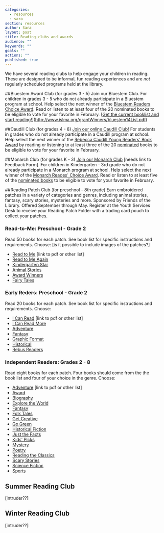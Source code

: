```yaml
---
categories: 
  - resources
  - sara
section: resources
author: Sara
layout: post
title: Reading clubs and awards
audience: ""
keywords: ""
goals: ""
actions: ""
published: true
---
```


We have several reading clubs to help engage your children in reading. These are designed to be informal, fun reading experiences and are _not_ regularly scheduled programs held at the library. 

##Bluestem Award Club (for grades 3 - 5)
Join our Bluestem Club. For children in grades 3 - 5 who do not already participate in a Bluestem program at school. Help select the next winner of the [Bluestem Readers Choice Award](http://www.islma.org/Bluestem.htm). Read or listen to at least four of the 20 nominated books to be eligible to vote for your favorite in February. [[Get the current booklist and start reading!]()](http://www.islma.org/grantWinners/bluestem14List.pdf)

##Caudill Club (for grades 4 - 8)
[Join our online Caudill Club!](http://caudillclub.blogspot.com/) For students in grades who do not already participate in a Caudill program at school. Help select the next winner of the [Rebecca Caudill Young Readers' Book Award](http://www.rcyrba.org/) by reading or listening to at least three of the 20 [nominated](http://www.rcyrba.org/pdf/2014%20MasterList.pdf) books to be eligible to vote for your favorite in February. 

##Monarch Club (for grades K - 3)
[Join our Monarch Club]() [needs link to Feedback Form]. For children in Kindergarten - 3rd grade who do not already participate in a Monarch program at school. Help select the next winner of the [Monarch Reades' Choice Award](http://www.islma.org/monarch.htm). Read or listen to at least five of the [nominated books](http://www.islma.org/grantWinners/bluestem14List.pdf) to be eligible to vote for your favorite in February.   

##Reading Patch Club (for preschool - 8th grade)
Earn embroidered patches in a variety of categories and genres, including animal stories, fantasy, scary stories, mysteries and more. Sponsored by Friends of the Library. Offered September through May. Register at the Youth Services Desk to receive your Reading Patch Folder with a trading card pouch to collect your patches. 
### Read-to-Me: Preschool - Grade 2
Read 50 books for each patch. See book list for specific instructions and requirements. Choose: [is it possible to include images of the patches?]

- [Read to Me]() [link to pdf or other list]
- [Read to Me Again]()
- [Kindergarten Star]()
- [Animal Stories]()
- [Award Winners]()
- [Fairy Tales]()

### Early Reders: Preschool - Grade 2
Read 20 books for each patch. See book list for specific instructions and requirements. Choose:

- [I Can Read]() [link to pdf or other list]
- [I Can Read More]()
- [Adventure]()
- [Fantasy]()
- [Graphic Format]()
- [Historical]()
- [Rebus Readers]()

### Independent Readers: Grades 2 - 8
Read eight books for each patch. Four books should come from the the book list and four of your choice in the genre. Choose:

- [Adventure]() [link to pdf or other list]
- [Award]()
- [Biography]()
- [Explore the World]()
- [Fantasy]()
- [Folk Tales]()
- [Get Creative]()
- [Go Green]()
- [Historical Fiction]()
- [Just the Facts]()
- [Kids' Picks]()
- [Mystery]()
- [Poetry]()
- [Reading the Classics]()
- [Scary Stories]()
- [Science Fiction]()
- [Sports]()

## Summer Reading Club 
[intruder??]

## Winter Reading Club 
[intruder??]